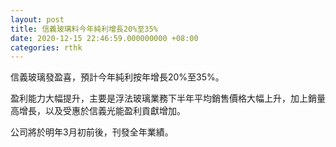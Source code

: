 ```yaml
---
layout: post
title: 信義玻璃料今年純利增長20%至35%
date: 2020-12-15 22:46:59.000000000 +08:00
categories: rthk
---
```


信義玻璃發盈喜，預計今年純利按年增長20%至35%。

盈利能力大幅提升，主要是浮法玻璃業務下半年平均銷售價格大幅上升，加上銷量高增長，以及受惠於信義光能盈利貢獻增加。

公司將於明年3月初前後，刊發全年業績。
